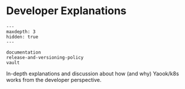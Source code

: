 # Developer Explanations

```{toctree}
---
maxdepth: 3
hidden: true
---

documentation
release-and-versioning-policy
vault
```

In-depth explanations and discussion about how (and why) Yaook/k8s works from the developer perspective.
